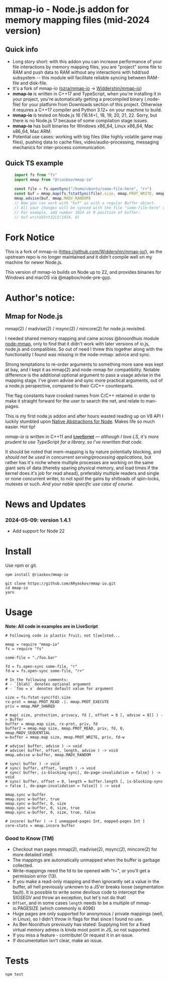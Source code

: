 
# mmap-io - Node.js addon for memory mapping files (mid-2024 version)

## Quick info

- Long story short: with this addon you can increase performance of your file interactions by memory mapping files, 
you are "project" some file to RAM and push data to RAM without any interactions with hdd/ssd subsystem -- this module will
facilitate reliable syncing between RAM-file and disk-file.
- It's a fork of mmap-io ([ozra/mmap-io](https://github.com/ozra/mmap-io) -> [Widdershin/mmap-io](https://github.com/Widdershin/mmap-io))
- **mmap-io** is written in C++17 and TypeScript, when you're installing it in your project, you're automatically getting 
a precompiled binary (.node-file) for your platform from Downloads section of this project. 
Otherwise it requires a C++17 compiler and Python 3.12+ on your machine to build.
- **mmap-io** is tested on Node.js 16 (16.14+), 18, 19, 20, 21, 22. Sorry, but there is no Node.js 17 because of some compilation stage issues.
- **mmap-io** has built binaries for Windows x86_64, Linux x86_64, Mac x86_64, Mac ARM.
- Potential use cases: working with big files (like highly volatile game map files), pushing data to cache files, video/audio-processing, messaging mechanics for inter-process communication.

## Quick TS example

```typescript
    import fs from "fs"
    import mmap from "@riaskov/mmap-io"
    
    const file = fs.openSync("/home/ubuntu/some-file-here", "r+")
    const buf = mmap.map(fs.fstatSync(file).size, mmap.PROT_WRITE, mmap.MAP_SHARED, file)
    mmap.advise(buf, mmap.MADV_RANDOM)
    // Now you can work with "buf" as with a regular Buffer object.
    // All your changes will be synced with the file "some-file-here" on disk.
    // For example, add number 1024 at 0 position of buffer:
    // buf.writeUInt32LE(1024, 0)

```


# Fork Notice

This is a fork of mmap-io (https://github.com/Widdershin/mmap-io/), as the upstream repo is no longer maintained and it didn't compile well on my machine for newer Node.js.

This version of mmap-io builds on Node up to 22, and provides binaries for Windows and macOS via @mapbox/node-pre-gyp.

# Author's notice: 
## Mmap for Node.js
mmap(2) / madvise(2) / msync(2) / mincore(2) for node.js revisited.

I needed shared memory mapping and came across @bnoordhuis module [node-mmap](https://github.com/bnoordhuis/node-mmap), only to find that it didn't work with later versions of io.js, node.js and compatibles. So out of need I threw this together along with the functionality I found was missing in the node-mmap: advice and sync.

Strong temptations to re-order arguments to something more sane was kept at bay, and I kept it as mmap(2) and node-mmap for compatibility. Notable difference is the additional optional argument to pass a usage advise in the mapping stage. I've given advise and sync more practical arguments, out of a node.js perspective, compared to their C/C++ counterparts.

The flag constants have crooked names from C/C++ retained in order to make it straight forward for the user to search the net, and relate to man-pages.

This is my first node.js addon and after hours wasted reading up on V8 API I luckily stumbled upon [Native Abstractions for Node](https://github.com/rvagg/nan). Makes life so much easier. Hot tip!

_mmap-io_ is written in C++11 and ~~[LiveScript](https://github.com/gkz/LiveScript)~~ — _although I love LS, it's more prudent to use TypeScript for a library, so I've rewritten that code._

It should be noted that mem-mapping is by nature potentially blocking, and _should not be used in concurrent serving/processing applications_, but rather has it's niche where multiple processes are working on the same giant sets of data (thereby sparing physical memory, and load times if the kernel does it's job for read ahead), preferably multiple readers and single or none concurrent writer, to not spoil the gains by shitloads of spin-locks, mutexes or such. _And your noble specific use case of course._


# News and Updates

### 2024-05-09: version 1.4.1
- Add support for Node 22

# Install
Use npm or git.

```
npm install @riaskov/mmap-io
```

```
git clone https://github.com/ARyaskov/mmap-io.git
cd mmap-io
yarn
```


# Usage

**Note: All code in examples are in LiveScript**

```livescript
# Following code is plastic fruit; not t[ae]sted...

mmap = require "mmap-io"
fs = require "fs"

some-file = "./foo.bar"

fd = fs.open-sync some-file, "r"
fd-w = fs.open-sync some-file, "r+"

# In the following comments:
# - `[blah]` denotes optional argument
# - `foo = x` denotes default value for argument

size = fs.fstat-sync(fd).size
rx-prot = mmap.PROT_READ .|. mmap.PROT_EXECUTE
priv = mmap.MAP_SHARED

# map( size, protection, privacy, fd [, offset = 0 [, advise = 0]] ) -> Buffer
buffer = mmap.map size, rx-prot, priv, fd
buffer2 = mmap.map size, mmap.PROT_READ, priv, fd, 0, mmap.MADV_SEQUENTIAL
w-buffer = mmap.map size, mmap.PROT_WRITE, priv, fd-w

# advise( buffer, advise ) -> void
# advise( buffer, offset, length, advise ) -> void
mmap.advise w-buffer, mmap.MADV_RANDOM

# sync( buffer ) -> void
# sync( buffer, offset, length ) -> void
# sync( buffer, is-blocking-sync[, do-page-invalidation = false] ) -> void
# sync( buffer, offset = 0, length = buffer.length [, is-blocking-sync = false [, do-page-invalidation = false]] ) -> void

mmap.sync w-buffer
mmap.sync w-buffer, true
mmap.sync w-buffer, 0, size
mmap.sync w-buffer, 0, size, true
mmap.sync w-buffer, 0, size, true, false

# incore( buffer ) -> [ unmapped-pages Int, mapped-pages Int ]
core-stats = mmap.incore buffer
```

### Good to Know (TM)

- Checkout man pages mmap(2), madvise(2), msync(2), mincore(2) for more detailed intell.
- The mappings are automatically unmapped when the buffer is garbage collected.
- Write-mappings need the fd to be opened with "r+", or you'll get a permission error (13).
- If you make a read-only mapping and then ignorantly set a value in the buffer, all hell previously unknown to a JS'er breaks loose (segmentation fault). It is possible to write some devilous code to intercept the SIGSEGV and throw an exception, but let's not do that!
- `Offset`, and in some cases `length` needs to be a multiple of mmap-io.PAGESIZE (which commonly is 4096)
- Huge pages are only supported for anonymous / private mappings (well, in Linux), so I didn't throw in flags for that since I found no use.
- As Ben Noordhuis previously has stated: Supplying hint for a fixed virtual memory adress is kinda moot point in JS, so not supported.
- If you miss a feature - contribute! Or request it in an issue.
- If documentation isn't clear, make an issue.


# Tests
```
npm test
```
